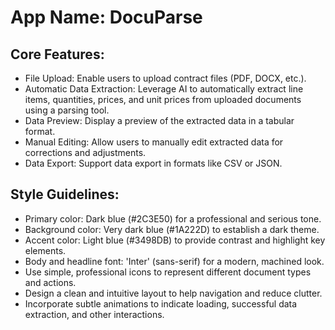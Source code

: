 # **App Name**: DocuParse

## Core Features:

- File Upload: Enable users to upload contract files (PDF, DOCX, etc.).
- Automatic Data Extraction: Leverage AI to automatically extract line items, quantities, prices, and unit prices from uploaded documents using a parsing tool.
- Data Preview: Display a preview of the extracted data in a tabular format.
- Manual Editing: Allow users to manually edit extracted data for corrections and adjustments.
- Data Export: Support data export in formats like CSV or JSON.

## Style Guidelines:

- Primary color: Dark blue (#2C3E50) for a professional and serious tone.
- Background color: Very dark blue (#1A222D) to establish a dark theme.
- Accent color: Light blue (#3498DB) to provide contrast and highlight key elements.
- Body and headline font: 'Inter' (sans-serif) for a modern, machined look.
- Use simple, professional icons to represent different document types and actions.
- Design a clean and intuitive layout to help navigation and reduce clutter.
- Incorporate subtle animations to indicate loading, successful data extraction, and other interactions.
